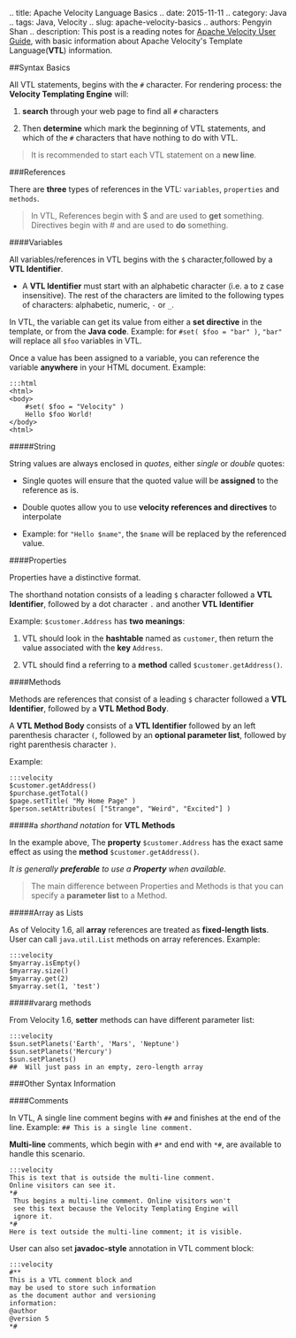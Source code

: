 .. title: Apache Velocity Language Basics
.. date: 2015-11-11
.. category: Java
.. tags: Java, Velocity
.. slug: apache-velocity-basics
.. authors: Pengyin Shan
.. description: This post is a reading notes for <a href="http://velocity.apache.org/engine/releases/velocity-1.7/user-guide.html">Apache Velocity User Guide</a>, with basic information about Apache Velocity's Template Language(**VTL**) information.

##Syntax Basics

All VTL statements, begins with the `#` character. For rendering process: the **Velocity Templating Engine** will:

1. **search** through your web page to find all `#` characters

2. Then **determine** which mark the beginning of VTL statements, and which of the `#` characters that have nothing to do with VTL.

>It is recommended to start each VTL statement on a **new line**.

###References

There are **three** types of references in the VTL: `variables`, `properties` and `methods`.

>In VTL, References begin with $ and are used to **get** something. Directives begin with # and are used to **do** something.

####Variables

All variables/references in VTL begins with the `$` character,followed by a **VTL Identifier**.

- A **VTL Identifier** must start with an alphabetic character (i.e. a to z case insensitive). The rest of the characters are limited to the following types of characters: alphabetic, numeric, `-` or `_`.

In VTL, the variable can get its value from either a **set directive** in the template, or from the **Java code**. Example: for `#set( $foo = "bar" )`, `"bar"` will replace all `$foo` variables in VTL.

Once a value has been assigned to a variable, you can reference the variable **anywhere** in your HTML document. Example:

    :::html
    <html>
    <body>
        #set( $foo = "Velocity" )
        Hello $foo World!
    </body>
    <html>

#####String

String values are always enclosed in *quotes*, either *single* or *double* quotes:

- Single quotes will ensure that the quoted value will be **assigned** to the reference as is.

- Double quotes allow you to use **velocity references and directives** to interpolate

- Example: for `"Hello $name"`, the `$name` will be replaced by the referenced value.

####Properties

Properties have a distinctive format.

The shorthand notation consists of a leading `$` character followed a **VTL Identifier**, followed by a dot character `.` and another **VTL Identifier**

Example: `$customer.Address` has **two meanings**:

1. VTL should look in the **hashtable** named as `customer`, then return the value associated with the **key** `Address`.

2. VTL should find a referring to a **method** called `$customer.getAddress()`.

####Methods

Methods are references that consist of a leading `$` character followed a **VTL Identifier**, followed by a **VTL Method Body**.

A **VTL Method Body** consists of a **VTL Identifier** followed by an left parenthesis character `(`, followed by an **optional parameter list**, followed by right parenthesis character `)`.

Example:

    :::velocity
    $customer.getAddress()
    $purchase.getTotal()
    $page.setTitle( "My Home Page" )
    $person.setAttributes( ["Strange", "Weird", "Excited"] )

#####a *shorthand notation* for **VTL Methods**

In the example above, The **property** `$customer.Address` has the exact same effect as using the **method** `$customer.getAddress()`.

*It is generally **preferable** to use a **Property** when available.*

>The main difference between Properties and Methods is that you can specify a **parameter list** to a Method.

#####Array as Lists

As of Velocity 1.6, all **array** references are treated as **fixed-length lists**. User can call `java.util.List` methods on array references. Example:

    :::velocity
    $myarray.isEmpty()
    $myarray.size()
    $myarray.get(2)
    $myarray.set(1, 'test')

#####vararg methods

From Velocity 1.6, **setter** methods can have different parameter list:

    :::velocity
    $sun.setPlanets('Earth', 'Mars', 'Neptune')
    $sun.setPlanets('Mercury')
    $sun.setPlanets()
    ##  Will just pass in an empty, zero-length array

###Other Syntax Information

####Comments

In VTL, A single line comment begins with `##` and finishes at the end of the line. Example: `## This is a single line comment.`

**Multi-line** comments, which begin with `#*` and end with `*#`, are available to handle this scenario.

    :::velocity
    This is text that is outside the multi-line comment.
    Online visitors can see it.
    *#
     Thus begins a multi-line comment. Online visitors won't
     see this text because the Velocity Templating Engine will
     ignore it.
    *#
    Here is text outside the multi-line comment; it is visible.

User can also set **javadoc-style** annotation in VTL comment block:

    :::velocity
    #**
    This is a VTL comment block and
    may be used to store such information
    as the document author and versioning
    information:
    @author
    @version 5
    *#